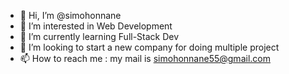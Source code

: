 - 👋 Hi, I’m @simohonnane
- 👀 I’m interested in Web Development 
- 🌱 I’m currently learning Full-Stack Dev
- 💞️ I’m looking to start a new company for doing multiple project 
- 📫 How to reach me : my mail is simohonnane55@gmail.com

<!---
simohonnane/simohonnane is a ✨ special ✨ repository because its `README.md` (this file) appears on your GitHub profile.
You can click the Preview link to take a look at your changes.
--->
